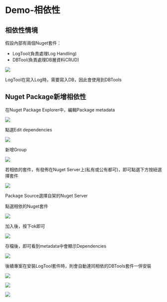 # Demo-相依性

## 相依性情境

假設內部有兩個Nuget套件：

* LogTool\(負責處理Log Handling\)
* DBTool\(負責處理DB層資料CRUD\)

![](../../.gitbook/assets/image%20%28394%29.png)

LogTool在寫入Log時，需要寫入DB，因此會使用到DBTools

## Nuget Package新增相依性

在Nuget Package Explorer中，編輯Package metadata

![](../../.gitbook/assets/image%20%28354%29.png)

點選Edit dependencies

![](../../.gitbook/assets/image%20%28261%29.png)

新增Group

![](../../.gitbook/assets/image%20%28274%29.png)

若相依的套件，有發佈在Nuget Server上\(私有或公有都可\)，即可點選下方按紐選擇套件

![](../../.gitbook/assets/image%20%28386%29.png)

Package Source選擇自架的Nuget Server

點選相依的Nuget套件

![](../../.gitbook/assets/image%20%28371%29.png)

加入後，按下ok即可

![](../../.gitbook/assets/image%20%28434%29.png)

存檔後，即可看到metadata中會顯示Dependencies

![](../../.gitbook/assets/image%20%28132%29.png)

後續專案在安裝LogTool套件時，則會自動連同相依的DBTools套件一併安裝

![](../../.gitbook/assets/image%20%28296%29.png)

![](../../.gitbook/assets/image%20%28195%29.png)

![](../../.gitbook/assets/image%20%28382%29.png)

